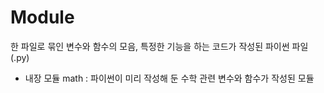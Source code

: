 # Module
한 파일로 묶인 변수와 함수의 모음, 특정한 기능을 하는 코드가 작성된 파이썬 파일 (.py)

- 내장 모듈 math : 파이썬이 미리 작성해 둔 수학 관련 변수와 함수가 작성된 모듈

